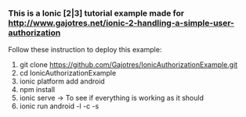### This is a Ionic [2|3] tutorial example made for http://www.gajotres.net/ionic-2-handling-a-simple-user-authorization

Follow these instruction to deploy this example:

1. git clone https://github.com/Gajotres/IonicAuthorizationExample.git
2. cd IonicAuthorizationExample
3. ionic platform add android
4. npm install
5. ionic serve -> To see if everything is working as it should
6. ionic run android -l -c -s